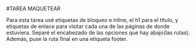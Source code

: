 #TAREA MAQUETEAR

Para esta tarea usé etiquetas de bloqueo e inline, el h1 para el título, y etiquetas de enlace para visitar cada una de las páginas de donde estuviera.
Separé el encabezado de las opciones que hay abajo(las rutas).
Además, puse la ruta final en una etiqueta footer.

